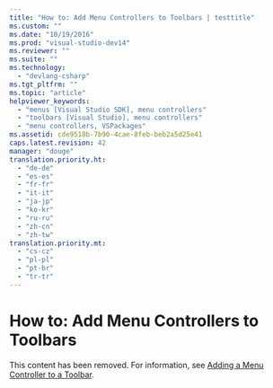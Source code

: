 ```yaml
---
title: "How to: Add Menu Controllers to Toolbars | testtitle"
ms.custom: ""
ms.date: "10/19/2016"
ms.prod: "visual-studio-dev14"
ms.reviewer: ""
ms.suite: ""
ms.technology: 
  - "devlang-csharp"
ms.tgt_pltfrm: ""
ms.topic: "article"
helpviewer_keywords: 
  - "menus [Visual Studio SDK], menu controllers"
  - "toolbars [Visual Studio], menu controllers"
  - "menu controllers, VSPackages"
ms.assetid: cde9518b-7b90-4cae-8feb-beb2a5d25e41
caps.latest.revision: 42
manager: "douge"
translation.priority.ht: 
  - "de-de"
  - "es-es"
  - "fr-fr"
  - "it-it"
  - "ja-jp"
  - "ko-kr"
  - "ru-ru"
  - "zh-cn"
  - "zh-tw"
translation.priority.mt: 
  - "cs-cz"
  - "pl-pl"
  - "pt-br"
  - "tr-tr"
---
```

# How to: Add Menu Controllers to Toolbars
This content has been removed. For information, see [Adding a Menu Controller to a Toolbar](../extensibility/adding-a-menu-controller-to-a-toolbar.md).
